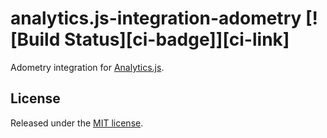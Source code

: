 # analytics.js-integration-adometry [![Build Status][ci-badge]][ci-link]

Adometry integration for [Analytics.js][].

## License

Released under the [MIT license](LICENSE).


[Analytics.js]: https://segment.com/docs/libraries/analytics.js/
